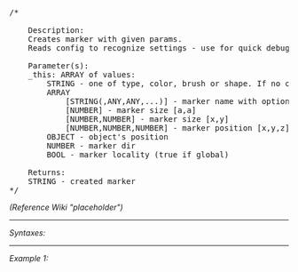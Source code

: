 <pre>/*

	Description:
	Creates marker with given params.
	Reads config to recognize settings - use for quick debugging only.

	Parameter(s):
	_this: ARRAY of values:
		STRING - one of type, color, brush or shape. If no corresponding class is found, value is used as marker text
		ARRAY
			[STRING(,ANY,ANY,...)] - marker name with optional arguments
			[NUMBER] - marker size [a,a]
			[NUMBER,NUMBER] - marker size [x,y]
			[NUMBER,NUMBER,NUMBER] - marker position [x,y,z]
		OBJECT - object's position
		NUMBER - marker dir
		BOOL - marker locality (true if global)

	Returns:
	STRING - created marker
*/</pre>

*(Reference Wiki "placeholder")*


---
*Syntaxes:*

<!-- [] call `BIS_fnc_markerCreate` -->

---
*Example 1:*

<!-- 
```sqf
[] call BIS_fnc_markerCreate;
``` -->